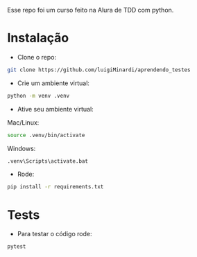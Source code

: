 Esse repo foi um curso feito na Alura de TDD com python.

# Instalação

* Clone o repo:

```bash
git clone https://github.com/luigiMinardi/aprendendo_testes
```

* Crie um ambiente virtual:

```bash
python -m venv .venv
```

* Ative seu ambiente virtual:

Mac/Linux:
```bash
source .venv/bin/activate
```

Windows:
```bash
.venv\Scripts\activate.bat
```

* Rode:

```bash
pip install -r requirements.txt
```

# Tests

* Para testar o código rode:

```bash
pytest
```